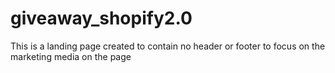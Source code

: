 # giveaway_shopify2.0
This is a landing page created to contain no header or footer to focus on the marketing media on the page
